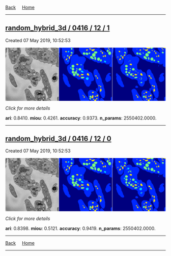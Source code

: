 
[Back](..)&nbsp;&nbsp;&nbsp;&nbsp;&nbsp;[Home](https://leapmanlab.github.io/snapshots)

---

<div class="summary"><a href="1"><h2>random_hybrid_3d / 0416 / 12 / 1</h2></a><p>Created 07 May 2019, 10:52:53
</p><a href="1"><img src="1/media/summary.png" align="center"></a><p>
<i>Click for more details</i>
</p></div>

**ari**: 0.8410. **miou**: 0.4261. **accuracy**: 0.9373. **n_params**: 2550402.0000. 

---

<div class="summary"><a href="0"><h2>random_hybrid_3d / 0416 / 12 / 0</h2></a><p>Created 07 May 2019, 10:52:53
</p><a href="0"><img src="0/media/summary.png" align="center"></a><p>
<i>Click for more details</i>
</p></div>

**ari**: 0.8398. **miou**: 0.5121. **accuracy**: 0.9419. **n_params**: 2550402.0000. 

---

[Back](..)&nbsp;&nbsp;&nbsp;&nbsp;&nbsp;[Home](https://leapmanlab.github.io/snapshots)

---